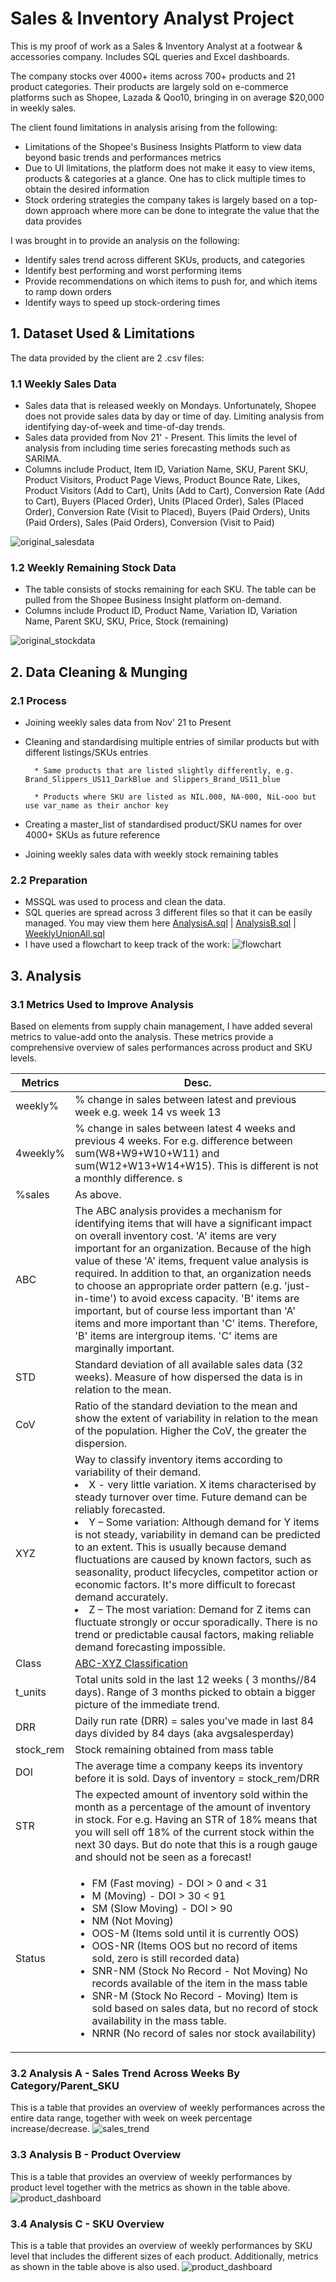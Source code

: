 # Sales & Inventory Analyst Project

This is my proof of work as a Sales & Inventory Analyst at a footwear &amp; accessories company. Includes SQL queries and Excel dashboards. 

The company stocks over 4000+ items across 700+ products and 21 product categories. Their products are largely sold on e-commerce platforms such as Shopee, Lazada & Qoo10, bringing in on average $20,000 in weekly sales. 

The client found limitations in analysis arising from the following: 
* Limitations of the Shopee's Business Insights Platform to view data beyond basic trends and performances metrics
* Due to UI limitations, the platform does not make it easy to view items, products & categories at a glance. One has to click multiple times to obtain the desired information
* Stock ordering strategies the company takes is largely based on a top-down approach where more can be done to integrate the value that the data provides

I was brought in to provide an analysis on the following: 
* Identify sales trend across different SKUs, products, and categories
* Identify best performing and worst performing items 
* Provide recommendations on which items to push for, and which items to ramp down orders 
* Identify ways to speed up stock-ordering times

## 1. Dataset Used & Limitations

The data provided by the client are 2 .csv files:

### 1.1 Weekly Sales Data 
* Sales data that is released weekly on Mondays. Unfortunately, Shopee does not provide sales data by day or time of day. Limiting analysis from  identifying day-of-week and time-of-day trends.
* Sales data provided from Nov 21' - Present. This limits the level of analysis from including time series forecasting methods such as SARIMA. 
* Columns include Product, Item ID, Variation Name, SKU, Parent SKU, Product Visitors, Product Page Views, Product Bounce Rate, Likes, Product Visitors (Add to Cart), Units (Add to Cart), Conversion Rate (Add to Cart), Buyers (Placed Order), Units (Placed Order), Sales (Placed Order), Conversion Rate (Visit to Placed), Buyers (Paid Orders), Units (Paid Orders), Sales (Paid Orders), Conversion (Visit to Paid)

![original_salesdata](dashboard/original_salesdata.png)

### 1.2 Weekly Remaining Stock Data
* The table consists of stocks remaining for each SKU. The table can be pulled from the Shopee Business Insight platform on-demand. 
* Columns include Product ID, Product Name, Variation ID, Variation Name, Parent SKU, SKU, Price, Stock (remaining)

![original_stockdata](dashboard/original_stockdata.png)

## 2. Data Cleaning & Munging 

### 2.1 Process 
* Joining weekly sales data from Nov' 21 to Present
* Cleaning and standardising multiple entries of similar products but with different listings/SKUs entries 

        * Same products that are listed slightly differently, e.g. Brand_Slippers_US11_DarkBlue and Slippers_Brand_US11_blue
        
        * Products where SKU are listed as NIL.000, NA-000, NiL-ooo but use var_name as their anchor key
        
* Creating a master_list of standardised product/SKU names for over 4000+ SKUs as future reference
* Joining weekly sales data with weekly stock remaining tables 

### 2.2 Preparation 
* MSSQL was used to process and clean the data. 
* SQL queries are spread across 3 different files so that it can be easily managed. You may view them here [AnalysisA.sql](sql_query/AnalysisA.sql) | [AnalysisB.sql](sql_query/AnalysisB.sql) | [WeeklyUnionAll.sql](sql_query/WeeklyUnionAll.sql)
* I have used a flowchart to keep track of the work: 
![flowchart](process_tracking_flowchart.png)

## 3. Analysis 
### 3.1 Metrics Used to Improve Analysis
Based on elements from supply chain management, I have added several metrics to value-add onto the analysis. These metrics provide a comprehensive overview of sales performances across product and SKU levels. 

| Metrics | Desc. |
| --- | --- |
| weekly% | % change in sales between latest and previous week e.g. week 14 vs week 13 |
| 4weekly% | % change in sales between latest 4 weeks and previous 4 weeks. For e.g. difference between sum(W8+W9+W10+W11) and sum(W12+W13+W14+W15). This is different is not a monthly difference. s  |
| %sales | As above.  |
| ABC | The ABC analysis provides a mechanism for identifying items that will have a significant impact on overall inventory cost. 'A' items are very important for an organization. Because of the high value of these 'A' items, frequent value analysis is required. In addition to that, an organization needs to choose an appropriate order pattern (e.g. 'just-in-time') to avoid excess capacity. 'B' items are important, but of course less important than 'A' items and more important than 'C' items. Therefore, 'B' items are intergroup items. 'C' items are marginally important. |
| STD | Standard deviation of all available sales data (32 weeks). Measure of how dispersed the data is in relation to the mean. |
| CoV | Ratio of the standard deviation to the mean and show the extent of variability in relation to the mean of the population. Higher the CoV, the greater the dispersion. |
| XYZ | Way to classify inventory items according to variability of their demand. <li> X - very little variation. X items characterised by steady turnover over time. Future demand can be reliably forecasted. </li><li>Y – Some variation: Although demand for Y items is not steady, variability in demand can be predicted to an extent. This is usually because demand fluctuations are caused by known factors, such as seasonality, product lifecycles, competitor action or economic factors. It's more difficult to forecast demand accurately. </li><li>Z – The most variation: Demand for Z items can fluctuate strongly or occur sporadically. There is no trend or predictable causal factors, making reliable demand forecasting impossible. </li>|
| Class | [ABC-XYZ Classification](https://abcsupplychain.com/wp-content/uploads/2019/06/abc-xyz-analysis-matrix.png) |
| t_units | Total units sold in the last 12 weeks ( 3 months//84 days). Range of 3 months picked to obtain a bigger picture of the immediate trend. |
| DRR | Daily run rate (DRR) = sales you’ve made in last 84 days divided by 84 days (aka avgsalesperday) |
| stock_rem | Stock remaining obtained from mass table |
| DOI | The average time a company keeps its inventory before it is sold. Days of inventory = stock_rem/DRR |
| STR | The expected amount of inventory sold within the month as a percentage of the amount of inventory in stock.  For e.g. Having an STR of 18% means that you will sell off 18% of the current stock within the next 30 days. But do note that this is a rough gauge and should not be seen as a forecast! |
| Status |  <ul><li>FM (Fast moving) - DOI > 0 and < 31</li><li>M (Moving) - DOI > 30 < 91</li><li>SM (Slow Moving) - DOI > 90 </li><li>NM (Not Moving) </li><li>OOS-M (Items sold until it is currently OOS)</li><li>OOS-NR (Items OOS but no record of items sold, zero is still recorded data) </li><li>SNR-NM (Stock No Record - Not Moving) No records available of the item in the mass table </li><li>SNR-M (Stock No Record - Moving) Item is sold based on sales data, but no record of stock availability in the mass table. </li><li>NRNR (No record of sales nor stock availability)</li></ul>  |

### 3.2 Analysis A - Sales Trend Across Weeks By Category/Parent_SKU
This is a table that provides an overview of weekly performances across the entire data range, together with week on week percentage increase/decrease. 
![sales_trend](dashboard/sales_trend.png)

### 3.3 Analysis B - Product Overview 
This is a table that provides an overview of weekly performances by product level together with the metrics as shown in the table above. 
![product_dashboard](dashboard/product_dashboard.png)

### 3.4 Analysis C - SKU Overview 
This is a table that provides an overview of weekly performances by SKU level that includes the different sizes of each product. Additionally, metrics as shown in the table above is also used. 
![product_dashboard](dashboard/sku_dashboard.png)


